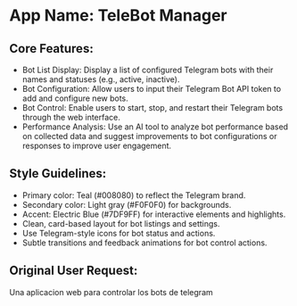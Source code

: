# **App Name**: TeleBot Manager

## Core Features:

- Bot List Display: Display a list of configured Telegram bots with their names and statuses (e.g., active, inactive).
- Bot Configuration: Allow users to input their Telegram Bot API token to add and configure new bots.
- Bot Control: Enable users to start, stop, and restart their Telegram bots through the web interface.
- Performance Analysis: Use an AI tool to analyze bot performance based on collected data and suggest improvements to bot configurations or responses to improve user engagement.  

## Style Guidelines:

- Primary color: Teal (#008080) to reflect the Telegram brand.
- Secondary color: Light gray (#F0F0F0) for backgrounds.
- Accent: Electric Blue (#7DF9FF) for interactive elements and highlights.
- Clean, card-based layout for bot listings and settings.
- Use Telegram-style icons for bot status and actions.
- Subtle transitions and feedback animations for bot control actions.

## Original User Request:
Una aplicacion web para controlar los bots de telegram
  